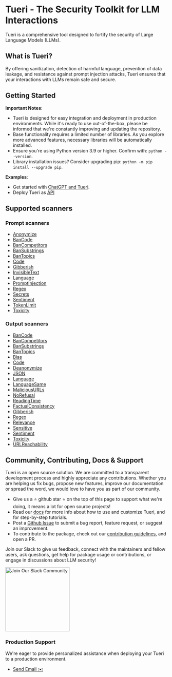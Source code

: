 # Tueri - The Security Toolkit for LLM Interactions

Tueri is a comprehensive tool designed to fortify the security of Large Language Models (LLMs).

<!-- [**Documentation**](https://protectai.github.io/llm-guard/) | [**Playground**](https://huggingface.co/spaces/ProtectAI/llm-guard-playground) | [**Changelog**](https://protectai.github.io/llm-guard/changelog/) -->

<!-- [![GitHub
stars](https://img.shields.io/github/stars/protectai/llm-guard.svg?style=social&label=Star&maxAge=2592000)](https://GitHub.com/protectai/llm-guard/stargazers/)
[![MIT license](https://img.shields.io/badge/license-MIT-brightgreen.svg)](http://opensource.org/licenses/MIT)
[![Code style: black](https://img.shields.io/badge/code%20style-black-000000.svg)](https://github.com/psf/black)
[![PyPI - Python Version](https://img.shields.io/pypi/v/llm-guard)](https://pypi.org/project/llm-guard)
[![Downloads](https://static.pepy.tech/badge/llm-guard)](https://pepy.tech/project/llm-guard)
[![Downloads](https://static.pepy.tech/badge/llm-guard/month)](https://pepy.tech/project/llm-guard)

<a href="https://mlsecops.com/slack"><img src="https://github.com/protectai/llm-guard/blob/main/docs/assets/join-our-slack-community.png?raw=true" width="200" alt="Join Our Slack Community"></a> -->

## What is Tueri?

<!-- ![LLM-Guard](https://github.com/protectai/llm-guard/blob/main/docs/assets/flow.png?raw=true) -->

By offering sanitization, detection of harmful language, prevention of data leakage, and resistance against prompt
injection attacks, Tueri ensures that your interactions with LLMs remain safe and secure.

<!-- ## Installation

Begin your journey with Tueri by downloading the package:

```sh
pip install llm-guard
``` -->

## Getting Started

**Important Notes**:

- Tueri is designed for easy integration and deployment in production environments. While it's ready to use
  out-of-the-box, please be informed that we're constantly improving and updating the repository.
- Base functionality requires a limited number of libraries. As you explore more advanced features, necessary libraries
  will be automatically installed.
- Ensure you're using Python version 3.9 or higher. Confirm with: `python --version`.
- Library installation issues? Consider upgrading pip: `python -m pip install --upgrade pip`.

**Examples**:

- Get started with [ChatGPT and Tueri](./examples/openai_api.py).
- Deploy Tueri as [API](https://protectai.github.io/llm-guard/api/overview/)

## Supported scanners

### Prompt scanners

- [Anonymize](https://protectai.github.io/llm-guard/input_scanners/anonymize/)
- [BanCode](./docs/input_scanners/ban_code.md)
- [BanCompetitors](https://protectai.github.io/llm-guard/input_scanners/ban_competitors/)
- [BanSubstrings](https://protectai.github.io/llm-guard/input_scanners/ban_substrings/)
- [BanTopics](https://protectai.github.io/llm-guard/input_scanners/ban_topics/)
- [Code](https://protectai.github.io/llm-guard/input_scanners/code/)
- [Gibberish](https://protectai.github.io/llm-guard/input_scanners/gibberish/)
- [InvisibleText](https://protectai.github.io/llm-guard/input_scanners/invisible_text/)
- [Language](https://protectai.github.io/llm-guard/input_scanners/language/)
- [PromptInjection](https://protectai.github.io/llm-guard/input_scanners/prompt_injection/)
- [Regex](https://protectai.github.io/llm-guard/input_scanners/regex/)
- [Secrets](https://protectai.github.io/llm-guard/input_scanners/secrets/)
- [Sentiment](https://protectai.github.io/llm-guard/input_scanners/sentiment/)
- [TokenLimit](https://protectai.github.io/llm-guard/input_scanners/token_limit/)
- [Toxicity](https://protectai.github.io/llm-guard/input_scanners/toxicity/)

### Output scanners

- [BanCode](./docs/output_scanners/ban_code.md)
- [BanCompetitors](https://protectai.github.io/llm-guard/output_scanners/ban_competitors/)
- [BanSubstrings](https://protectai.github.io/llm-guard/output_scanners/ban_substrings/)
- [BanTopics](https://protectai.github.io/llm-guard/output_scanners/ban_topics/)
- [Bias](https://protectai.github.io/llm-guard/output_scanners/bias/)
- [Code](https://protectai.github.io/llm-guard/output_scanners/code/)
- [Deanonymize](https://protectai.github.io/llm-guard/output_scanners/deanonymize/)
- [JSON](https://protectai.github.io/llm-guard/output_scanners/json/)
- [Language](https://protectai.github.io/llm-guard/output_scanners/language/)
- [LanguageSame](https://protectai.github.io/llm-guard/output_scanners/language_same/)
- [MaliciousURLs](https://protectai.github.io/llm-guard/output_scanners/malicious_urls/)
- [NoRefusal](https://protectai.github.io/llm-guard/output_scanners/no_refusal/)
- [ReadingTime](https://protectai.github.io/llm-guard/output_scanners/reading_time/)
- [FactualConsistency](https://protectai.github.io/llm-guard/output_scanners/factual_consistency/)
- [Gibberish](https://protectai.github.io/llm-guard/output_scanners/gibberish/)
- [Regex](https://protectai.github.io/llm-guard/output_scanners/regex/)
- [Relevance](https://protectai.github.io/llm-guard/output_scanners/relevance/)
- [Sensitive](https://protectai.github.io/llm-guard/output_scanners/sensitive/)
- [Sentiment](https://protectai.github.io/llm-guard/output_scanners/sentiment/)
- [Toxicity](https://protectai.github.io/llm-guard/output_scanners/toxicity/)
- [URLReachability](https://protectai.github.io/llm-guard/output_scanners/url_reachability/)

## Community, Contributing, Docs & Support

Tueri is an open source solution.
We are committed to a transparent development process and highly appreciate any contributions.
Whether you are helping us fix bugs, propose new features, improve our documentation or spread the word,
we would love to have you as part of our community.

- Give us a ⭐️ github star ⭐️ on the top of this page to support what we're doing,
  it means a lot for open source projects!
- Read our
  [docs](https://protectai.github.io/llm-guard/)
  for more info about how to use and customize Tueri, and for step-by-step tutorials.
- Post a [Github
  Issue](https://github.com/protectai/llm-guard/issues) to submit a bug report, feature request, or suggest an improvement.
- To contribute to the package, check out our [contribution guidelines](CONTRIBUTING.md), and open a PR.

Join our Slack to give us feedback, connect with the maintainers and fellow users, ask questions,
get help for package usage or contributions, or engage in discussions about LLM security!

<a href="https://mlsecops.com/slack"><img src="https://github.com/protectai/llm-guard/blob/main/docs/assets/join-our-slack-community.png?raw=true" width="200" alt="Join Our Slack Community"></a>

### Production Support

We're eager to provide personalized assistance when deploying your Tueri to a production environment.

- [Send Email ✉️](mailto:community@protectai.com)
